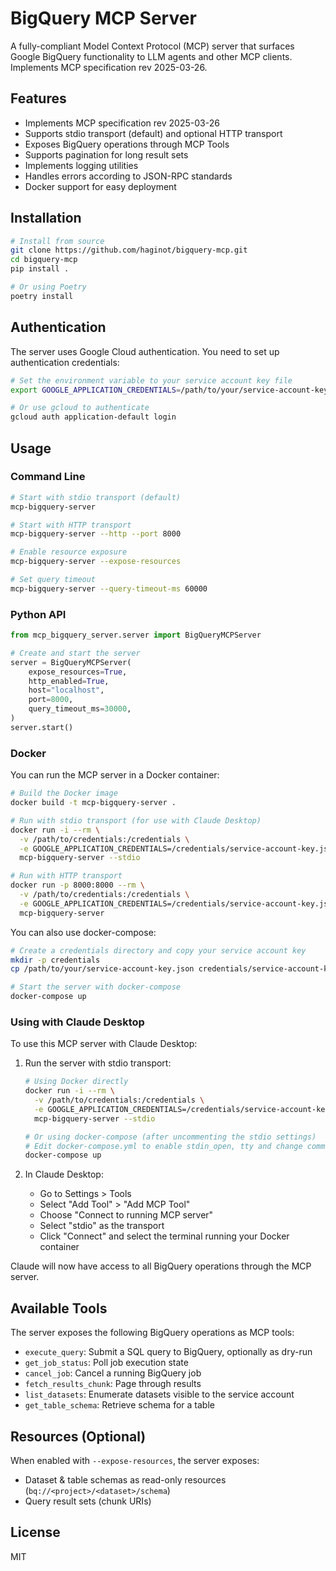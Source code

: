 # BigQuery MCP Server

A fully-compliant Model Context Protocol (MCP) server that surfaces Google BigQuery functionality to LLM agents and other MCP clients. Implements MCP specification rev 2025-03-26.

## Features

- Implements MCP specification rev 2025-03-26
- Supports stdio transport (default) and optional HTTP transport
- Exposes BigQuery operations through MCP Tools
- Supports pagination for long result sets
- Implements logging utilities
- Handles errors according to JSON-RPC standards
- Docker support for easy deployment

## Installation

```bash
# Install from source
git clone https://github.com/haginot/bigquery-mcp.git
cd bigquery-mcp
pip install .

# Or using Poetry
poetry install
```

## Authentication

The server uses Google Cloud authentication. You need to set up authentication credentials:

```bash
# Set the environment variable to your service account key file
export GOOGLE_APPLICATION_CREDENTIALS=/path/to/your/service-account-key.json

# Or use gcloud to authenticate
gcloud auth application-default login
```

## Usage

### Command Line

```bash
# Start with stdio transport (default)
mcp-bigquery-server

# Start with HTTP transport
mcp-bigquery-server --http --port 8000

# Enable resource exposure
mcp-bigquery-server --expose-resources

# Set query timeout
mcp-bigquery-server --query-timeout-ms 60000
```

### Python API

```python
from mcp_bigquery_server.server import BigQueryMCPServer

# Create and start the server
server = BigQueryMCPServer(
    expose_resources=True,
    http_enabled=True,
    host="localhost",
    port=8000,
    query_timeout_ms=30000,
)
server.start()
```

### Docker

You can run the MCP server in a Docker container:

```bash
# Build the Docker image
docker build -t mcp-bigquery-server .

# Run with stdio transport (for use with Claude Desktop)
docker run -i --rm \
  -v /path/to/credentials:/credentials \
  -e GOOGLE_APPLICATION_CREDENTIALS=/credentials/service-account-key.json \
  mcp-bigquery-server --stdio

# Run with HTTP transport
docker run -p 8000:8000 --rm \
  -v /path/to/credentials:/credentials \
  -e GOOGLE_APPLICATION_CREDENTIALS=/credentials/service-account-key.json \
  mcp-bigquery-server
```

You can also use docker-compose:

```bash
# Create a credentials directory and copy your service account key
mkdir -p credentials
cp /path/to/your/service-account-key.json credentials/service-account-key.json

# Start the server with docker-compose
docker-compose up
```

### Using with Claude Desktop

To use this MCP server with Claude Desktop:

1. Run the server with stdio transport:
   ```bash
   # Using Docker directly
   docker run -i --rm \
     -v /path/to/credentials:/credentials \
     -e GOOGLE_APPLICATION_CREDENTIALS=/credentials/service-account-key.json \
     mcp-bigquery-server --stdio
   
   # Or using docker-compose (after uncommenting the stdio settings)
   # Edit docker-compose.yml to enable stdin_open, tty and change command to --stdio
   docker-compose up
   ```

2. In Claude Desktop:
   - Go to Settings > Tools
   - Select "Add Tool" > "Add MCP Tool"
   - Choose "Connect to running MCP server"
   - Select "stdio" as the transport
   - Click "Connect" and select the terminal running your Docker container

Claude will now have access to all BigQuery operations through the MCP server.


## Available Tools

The server exposes the following BigQuery operations as MCP tools:

- `execute_query`: Submit a SQL query to BigQuery, optionally as dry-run
- `get_job_status`: Poll job execution state
- `cancel_job`: Cancel a running BigQuery job
- `fetch_results_chunk`: Page through results
- `list_datasets`: Enumerate datasets visible to the service account
- `get_table_schema`: Retrieve schema for a table

## Resources (Optional)

When enabled with `--expose-resources`, the server exposes:

- Dataset & table schemas as read-only resources (`bq://<project>/<dataset>/schema`)
- Query result sets (chunk URIs)

## License

MIT
